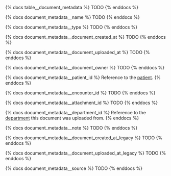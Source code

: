 {% docs table__document_metadata %}
TODO
{% enddocs %}

{% docs document_metadata__name %}
TODO
{% enddocs %}

{% docs document_metadata__type %}
TODO
{% enddocs %}

{% docs document_metadata__document_created_at %}
TODO
{% enddocs %}

{% docs document_metadata__document_uploaded_at %}
TODO
{% enddocs %}

{% docs document_metadata__document_owner %}
TODO
{% enddocs %}

{% docs document_metadata__patient_id %}
Reference to the [patient](#!/source/source.tamanu.tamanu.patients).
{% enddocs %}

{% docs document_metadata__encounter_id %}
TODO
{% enddocs %}

{% docs document_metadata__attachment_id %}
TODO
{% enddocs %}

{% docs document_metadata__department_id %}
Reference to the [department](#!/source/source.tamanu.tamanu.departments) this document was uploaded from.
{% enddocs %}

{% docs document_metadata__note %}
TODO
{% enddocs %}

{% docs document_metadata__document_created_at_legacy %}
TODO
{% enddocs %}

{% docs document_metadata__document_uploaded_at_legacy %}
TODO
{% enddocs %}

{% docs document_metadata__source %}
TODO
{% enddocs %}
